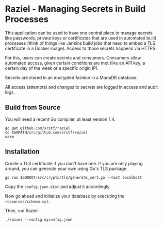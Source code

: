 Raziel - Managing Secrets in Build Processes
============================================

This application can be used to have one central place to manage secrets like passwords,
private keys or certificates that are used in automated build processes (think of things
like Jenkins build jobs that need to embed a TLS certificate in a Docker image). Access
to those secrets happens via HTTPS.

For this, users can create secrets and consumers. Consumers allow automated access,
given certain conditions are met (like an API key, a certain day of the week or a specific
origin IP).

Secrets are stored in an encrypted fashion in a MariaDB database.

All access (attempts) and changes to secrets are logged in access and audit logs.

Build from Source
-----------------

You will need a recent Go compiler, at least version 1.4.

```
go get github.com/xrstf/raziel
cd $GOPATH/src/github.com/xrstf/raziel
make
```

Installation
------------

Create a TLS certificate if you don't have one. If you are only playing around, you can generate
your own using Go's TLS package:

    go run $GOROOT/src/crypto/tls/generate_cert.go --host localhost

Copy the ``config.json.dist`` and adjust it accordingly.

Now go ahead and initialize your database by executing the ``resources/schema.sql``.

Then, run Raziel:

    ./raziel --config myconfig.json
